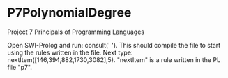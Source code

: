 # P7PolynomialDegree
Project 7 Principals of Programming Languages


Open SWI-Prolog and run:
	consult('<where the file is> ').
This should compile the file to start using the rules written in the file. Next type:
	nextItem([146,394,882,1730,3082],5).
"nextItem" is a rule written in the PL file "p7".